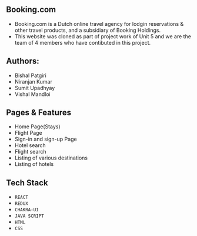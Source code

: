 ## Booking.com 
-  Booking.com is a Dutch online travel agency for lodgin reservations & other travel products, and a subsidiary of Booking Holdings.
-  This website was cloned as part of project work of Unit 5 and we are the team of 4 members who have contibuted in this project.
## Authors:
- Bishal Patgiri
- Niranjan Kumar
- Sumit Upadhyay
- Vishal Mandloi
## Pages & Features
- Home Page(Stays)
- Flight Page
- Sign-in  and sign-up Page
- Hotel search 
- Flight search
- Listing of various destinations
- Listing of hotels
## Tech Stack
- `REACT`
- `REDUX`
- `CHAKRA-UI`
-  `JAVA SCRIPT`
-  `HTML`
-  `CSS`

